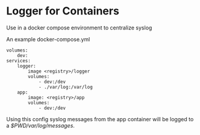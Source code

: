# Logger for Containers

Use in a docker compose environment to centralize syslog

An example docker-compose.yml

    volumes:
        dev:
    services:
        logger:
            image <registry>/logger
            volumes:
                - dev:/dev
                - ./var/log:/var/log
        app:
            image: <registry>/app
            volumes:
                - dev:/dev

Using this config syslog messages from the app container will be logged to a
_$PWD/var/log/messages_.

